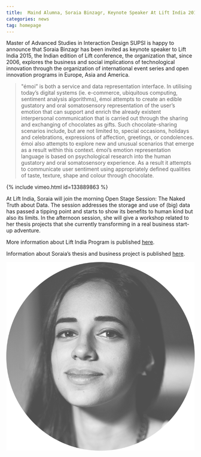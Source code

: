 ```yaml
---
title:  Maind Alumna, Soraia Binzagr, Keynote Speaker At Lift India 2015
categories: news
tag: homepage
---
```

Master of Advanced Studies in Interaction Design SUPSI is happy to announce that Soraia Binzagr has been invited as keynote speaker to Lift India 2015, the Indian edition of Lift conference, the organization that, since 2006, explores the business and social implications of technological innovation through the organization of international event series and open innovation programs in Europe, Asia and America.

> "émoi” is both a service and data representation interface. In utilising today’s digital systems (ie. e-commerce, ubiquitous computing, sentiment analysis algorithms), émoi attempts to create an edible gustatory and oral somatosensory representation of the user’s emotion that can support and enrich the already existent interpersonal communication that is carried out through the sharing and exchanging of chocolates as gifts. Such chocolate-sharing scenarios include, but are not limited to, special occasions, holidays and celebrations, expressions of affection, greetings, or condolences. émoi also attempts to explore new and unusual scenarios that emerge as a result within this context. émoi’s emotion representation language is based on psychological research into the human gustatory and oral somatosensory experience. As a result it attempts to communicate user sentiment using appropriately defined qualities of taste, texture, shape and colour through chocolate.

{% include vimeo.html id=133889863 %}


At Lift India, Soraia will join the morning Open Stage Session: The Naked Truth about Data. The session addresses the storage and use of (big) data has passed a tipping point and starts to show its benefits to human kind but also its limits.
In the afternoon session, she will give a workshop related to her thesis projects that she currently transforming in a real business start-up adventure.

More information about Lift India Program is published [here](http://liftconference.com/lift-india-15/program).

Information about Soraia’s thesis and business project is published [here](http://soraia.is/an-interaction-designer).


<img src="soraia_binzagr.png" class="small">
